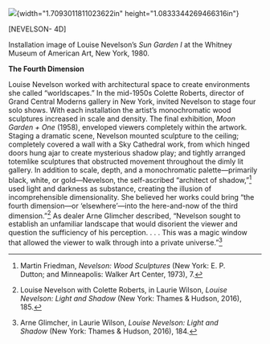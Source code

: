 ![](media/image1.png){width="1.7093011811023622in" height="1.0833344269466316in"}

\[NEVELSON- 4D\]

Installation image of Louise Nevelson’s *Sun Garden I* at the Whitney Museum of American Art, New York, 1980.

**The Fourth Dimension**

Louise Nevelson worked with architectural space to create environments she called “worldscapes.” In the mid-1950s Colette Roberts, director of Grand Central Moderns gallery in New York, invited Nevelson to stage four solo shows. With each installation the artist’s monochromatic wood sculptures increased in scale and density. The final exhibition, *Moon Garden + One* (1958), enveloped viewers completely within the artwork. Staging a dramatic scene, Nevelson mounted sculpture to the ceiling; completely covered a wall with a Sky Cathedral work, from which hinged doors hung ajar to create mysterious shadow play; and tightly arranged totemlike sculptures that obstructed movement throughout the dimly lit gallery. In addition to scale, depth, and a monochromatic palette—primarily black, white, or gold—Nevelson, the self-ascribed “architect of shadow,”[^1] used light and darkness as substance, creating the illusion of incomprehensible dimensionality. She believed her works could bring “the fourth dimension—or ‘elsewhere’—into the here-and-now of the third dimension.”[^2] As dealer Arne Glimcher described, “Nevelson sought to establish an unfamiliar landscape that would disorient the viewer and question the sufficiency of his perception. . . . This was a magic window that allowed the viewer to walk through into a private universe.”[^3]

[^1]: Martin Friedman, *Nevelson: Wood Sculptures* (New York: E. P. Dutton; and Minneapolis: Walker Art Center, 1973), 7.

[^2]: Louise Nevelson with Colette Roberts, in Laurie Wilson, *Louise Nevelson: Light and Shadow* (New York: Thames & Hudson, 2016), 185.

[^3]: Arne Glimcher, in Laurie Wilson, *Louise Nevelson: Light and Shadow* (New York: Thames & Hudson, 2016), 184.
